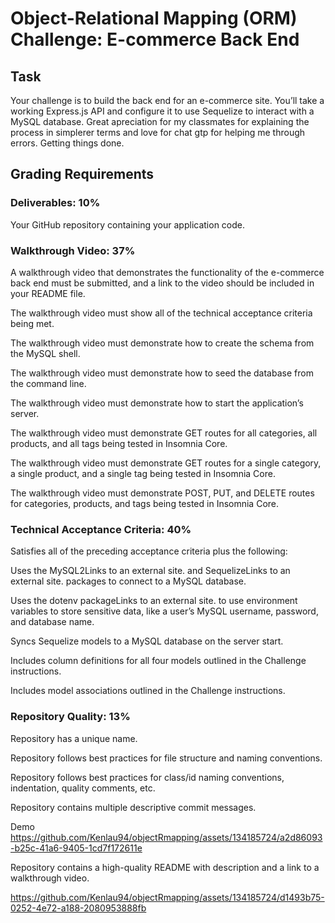 # Object-Relational Mapping (ORM) Challenge: E-commerce Back End

## Task

Your challenge is to build the back end for an e-commerce site. You’ll take a working Express.js API and configure it to use Sequelize to interact with a MySQL database. Great apreciation for my classmates for explaining the process in simplerer terms and love for chat gtp for helping me through errors. Getting things done.

## Grading Requirements

### Deliverables: 10%

Your GitHub repository containing your application code.

### Walkthrough Video: 37%

A walkthrough video that demonstrates the functionality of the e-commerce back end must be submitted, and a link to the video should be included in your README file.

The walkthrough video must show all of the technical acceptance criteria being met.

The walkthrough video must demonstrate how to create the schema from the MySQL shell.

The walkthrough video must demonstrate how to seed the database from the command line.

The walkthrough video must demonstrate how to start the application’s server.

The walkthrough video must demonstrate GET routes for all categories, all products, and all tags being tested in Insomnia Core.

The walkthrough video must demonstrate GET routes for a single category, a single product, and a single tag being tested in Insomnia Core.

The walkthrough video must demonstrate POST, PUT, and DELETE routes for categories, products, and tags being tested in Insomnia Core.

### Technical Acceptance Criteria: 40%

Satisfies all of the preceding acceptance criteria plus the following:

Uses the MySQL2Links to an external site. and SequelizeLinks to an external site. packages to connect to a MySQL database.

Uses the dotenv packageLinks to an external site. to use environment variables to store sensitive data, like a user’s MySQL username, password, and database name.

Syncs Sequelize models to a MySQL database on the server start.

Includes column definitions for all four models outlined in the Challenge instructions.

Includes model associations outlined in the Challenge instructions.

### Repository Quality: 13%

Repository has a unique name.

Repository follows best practices for file structure and naming conventions.

Repository follows best practices for class/id naming conventions, indentation, quality comments, etc.

Repository contains multiple descriptive commit messages.

Demo 
https://github.com/Kenlau94/objectRmapping/assets/134185724/a2d86093-b25c-41a6-9405-1cd7f172611e

Repository contains a high-quality README with description and a link to a walkthrough video.



https://github.com/Kenlau94/objectRmapping/assets/134185724/d1493b75-0252-4e72-a188-2080953888fb

